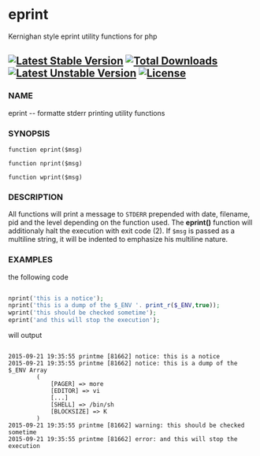 # eprint
Kernighan style eprint utility functions for php

[![Latest Stable Version](https://poser.pugx.org/zzengineer/eprint/v/stable)](https://packagist.org/packages/zzengineer/eprint) [![Total Downloads](https://poser.pugx.org/zzengineer/eprint/downloads)](https://packagist.org/packages/zzengineer/eprint) [![Latest Unstable Version](https://poser.pugx.org/zzengineer/eprint/v/unstable)](https://packagist.org/packages/zzengineer/eprint) [![License](https://poser.pugx.org/zzengineer/eprint/license)](http://opensource.org/licenses/MIT)
---
### NAME
eprint -- formatte stderr printing utility functions

### SYNOPSIS

`function eprint($msg)`

`function nprint($msg)`

`function wprint($msg)`

### DESCRIPTION

All functions will print a message to `STDERR` prepended with date, filename, pid and the level depending on the function used. The **eprint()** function will additionaly halt the execution with exit code (2). If `$msg` is passed as a multiline string, it will be indented to emphasize his multiline nature.

### EXAMPLES

the following code

```php

nprint('this is a notice');
nprint('this is a dump of the $_ENV '. print_r($_ENV,true));
wprint('this should be checked sometime');
eprint('and this will stop the execution');

```

will output

```

2015-09-21 19:35:55 printme [81662] notice: this is a notice
2015-09-21 19:35:55 printme [81662] notice: this is a dump of the $_ENV Array
        (
            [PAGER] => more
            [EDITOR] => vi
            [...]
            [SHELL] => /bin/sh
            [BLOCKSIZE] => K
        )
2015-09-21 19:35:55 printme [81662] warning: this should be checked sometime
2015-09-21 19:35:55 printme [81662] error: and this will stop the execution

```
